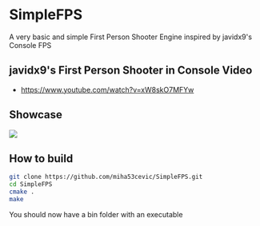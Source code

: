 # SimpleFPS
A very basic and simple First Person Shooter Engine inspired by javidx9's Console FPS

## javidx9's First Person Shooter in Console Video
- https://www.youtube.com/watch?v=xW8skO7MFYw

## Showcase
![](https://media.giphy.com/media/QZm8vdiB0NeI6Nwn5w/giphy.gif)

## How to build
  ```bash
  git clone https://github.com/miha53cevic/SimpleFPS.git
  cd SimpleFPS
  cmake .
  make
  ```
You should now have a bin folder with an executable

